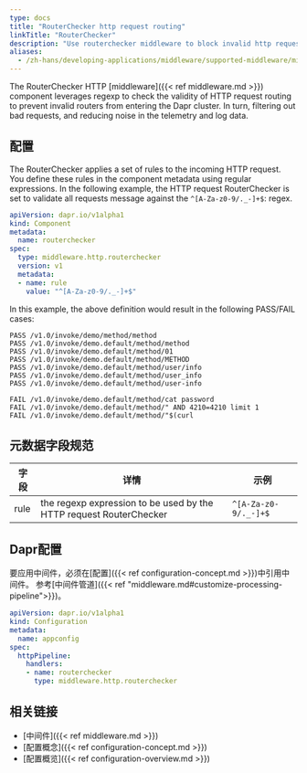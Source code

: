 ```yaml
---
type: docs
title: "RouterChecker http request routing"
linkTitle: "RouterChecker"
description: "Use routerchecker middleware to block invalid http request routing"
aliases:
  - /zh-hans/developing-applications/middleware/supported-middleware/middleware-routerchecker/
---
```


The RouterChecker HTTP [middleware]({{< ref middleware.md >}}) component leverages regexp to check the validity of HTTP request routing to prevent invalid routers from entering the Dapr cluster. In turn, filtering out bad requests, and reducing noise in the telemetry and log data.

## 配置

The RouterChecker applies a set of rules to the incoming HTTP request. You define these rules in the component metadata using regular expressions. In the following example, the HTTP request RouterChecker is set to validate all requests message against the `^[A-Za-z0-9/._-]+$`: regex.

```yaml
apiVersion: dapr.io/v1alpha1
kind: Component
metadata:
  name: routerchecker 
spec:
  type: middleware.http.routerchecker
  version: v1
  metadata:
  - name: rule
    value: "^[A-Za-z0-9/._-]+$"
```

In this example, the above definition would result in the following PASS/FAIL cases:

```shell
PASS /v1.0/invoke/demo/method/method
PASS /v1.0/invoke/demo.default/method/method
PASS /v1.0/invoke/demo.default/method/01
PASS /v1.0/invoke/demo.default/method/METHOD
PASS /v1.0/invoke/demo.default/method/user/info
PASS /v1.0/invoke/demo.default/method/user_info
PASS /v1.0/invoke/demo.default/method/user-info

FAIL /v1.0/invoke/demo.default/method/cat password
FAIL /v1.0/invoke/demo.default/method/" AND 4210=4210 limit 1
FAIL /v1.0/invoke/demo.default/method/"$(curl
```

## 元数据字段规范

| 字段   | 详情                                                                 | 示例                   |
| ---- | ------------------------------------------------------------------ | -------------------- |
| rule | the regexp expression to be used by the HTTP request RouterChecker | `^[A-Za-z0-9/._-]+$` |

## Dapr配置

要应用中间件，必须在[配置]({{< ref configuration-concept.md >}})中引用中间件。 参考[中间件管道]({{< ref "middleware.md#customize-processing-pipeline">}})。

```yaml
apiVersion: dapr.io/v1alpha1
kind: Configuration
metadata:
  name: appconfig
spec:
  httpPipeline:
    handlers:
    - name: routerchecker 
      type: middleware.http.routerchecker
```

## 相关链接

- [中间件]({{< ref middleware.md >}})
- [配置概念]({{< ref configuration-concept.md >}})
- [配置概览]({{< ref configuration-overview.md >}})
